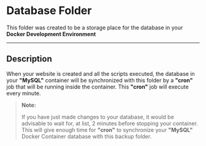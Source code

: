 **Database Folder**
===================
This folder was created to be a storage place for the database in your **Docker Development Environment**

----------

Description
-------------
When your website is created and all the scripts executed, the database in your **"MySQL"** container will be synchronized with this folder by a **"cron"** job that will be running inside the container. This **"cron"** job will execute every minute. 

> **Note:**
> 
> If you have just made changes to your database, it would be advisable to wait for, at list, 2 minutes before stopping your container. This will give enough time for **"cron"** to synchronize your **"MySQL"** Docker Container database with this backup folder.

